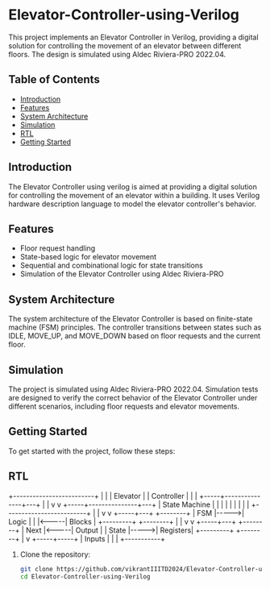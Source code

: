 # Elevator-Controller-using-Verilog


This project implements an Elevator Controller in Verilog, providing a digital solution for controlling the movement of an elevator between different floors. The design is simulated using Aldec Riviera-PRO 2022.04.

## Table of Contents

- [Introduction](#introduction)
- [Features](#features)
- [System Architecture](#system-architecture)
- [Simulation](#simulation)
- [RTL](#rtl)
- [Getting Started](#getting-started)

## Introduction

The Elevator Controller using verilog is aimed at providing a digital solution for controlling the movement of an elevator within a building. It uses Verilog hardware description language to model the elevator controller's behavior.

## Features

- Floor request handling
- State-based logic for elevator movement
- Sequential and combinational logic for state transitions
- Simulation of the Elevator Controller using Aldec Riviera-PRO

## System Architecture

The system architecture of the Elevator Controller is based on finite-state machine (FSM) principles. The controller transitions between states such as IDLE, MOVE_UP, and MOVE_DOWN based on floor requests and the current floor.

## Simulation

The project is simulated using Aldec Riviera-PRO 2022.04. Simulation tests are designed to verify the correct behavior of the Elevator Controller under different scenarios, including floor requests and elevator movements.

## Getting Started

To get started with the project, follow these steps:

## RTL
   +-------------------------+
   |                         |
   |      Elevator           |
   |      Controller        |
   |                         |
   +-----+---------------+---+
         |               |
         v               v
   +-----+---------------+---+
   |     State Machine        |
   |                         |
   |                         |
   |                         |
   |                         |
   +-------------------------+
         |               |
         v               v
   +-----+---+      +--------+
   |  FSM    |----->| Logic  |
   |         |<-----| Blocks |
   +---------+      +--------+
         |               |
         v               v
   +-----+---+      +--------+
   |  Next  |<-----|   Output  |
   |  State  |----->| Registers|
   +---------+      +--------+
         |
         v
   +-----+-----+
   |   Inputs  |
   |           |
   +-----------+

 


1. Clone the repository:

   ```bash
   git clone https://github.com/vikrantIIITD2024/Elevator-Controller-using-Verilog.git
   cd Elevator-Controller-using-Verilog
